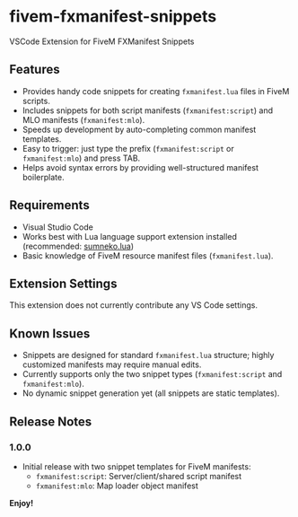 # fivem-fxmanifest-snippets
VSCode Extension for FiveM FXManifest Snippets

## Features

- Provides handy code snippets for creating `fxmanifest.lua` files in FiveM scripts.
- Includes snippets for both script manifests (`fxmanifest:script`) and MLO manifests (`fxmanifest:mlo`).
- Speeds up development by auto-completing common manifest templates.
- Easy to trigger: just type the prefix (`fxmanifest:script` or `fxmanifest:mlo`) and press TAB.
- Helps avoid syntax errors by providing well-structured manifest boilerplate.

## Requirements

- Visual Studio Code
- Works best with Lua language support extension installed (recommended: [sumneko.lua](https://marketplace.visualstudio.com/items?itemName=sumneko.lua))
- Basic knowledge of FiveM resource manifest files (`fxmanifest.lua`).

## Extension Settings

This extension does not currently contribute any VS Code settings.

## Known Issues

- Snippets are designed for standard `fxmanifest.lua` structure; highly customized manifests may require manual edits.
- Currently supports only the two snippet types (`fxmanifest:script` and `fxmanifest:mlo`).
- No dynamic snippet generation yet (all snippets are static templates).

## Release Notes

### 1.0.0

- Initial release with two snippet templates for FiveM manifests:
  - `fxmanifest:script`: Server/client/shared script manifest
  - `fxmanifest:mlo`: Map loader object manifest

**Enjoy!**
